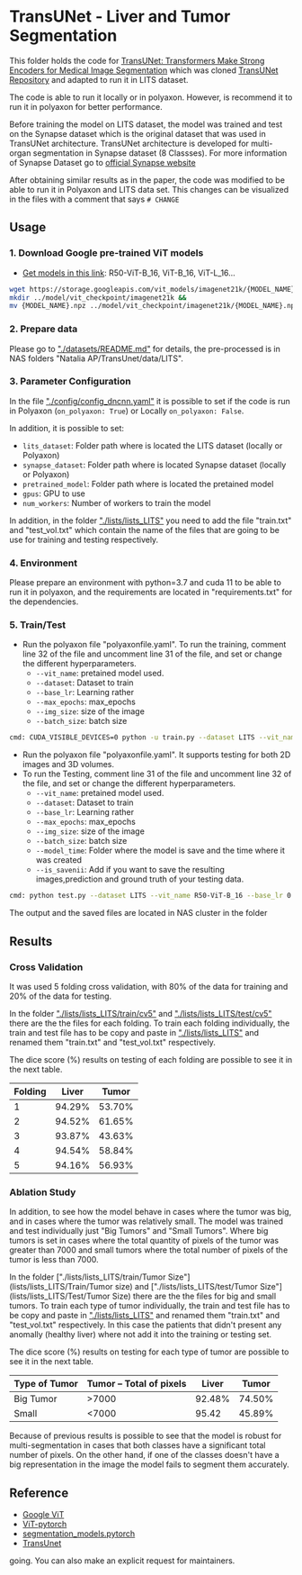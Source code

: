 # TransUNet - Liver and Tumor Segmentation

This folder holds the code for [TransUNet: Transformers Make Strong Encoders for Medical Image Segmentation](https://arxiv.org/pdf/2102.04306.pdf) which was cloned [TransUNet Repository](https://github.com/Beckschen/TransUNet) and adapted to run it in LITS dataset.

The code is able to run it locally or in polyaxon. However, is recommend it to run it in polyaxon for better performance.

Before training the model on LITS dataset, the model was trained and test on the Synapse dataset which is the original dataset that was used in TransUNet architecture. TransUNet architecture is developed for multi-organ segmentation in Synapse dataset (8 Classses). For more information of Synapse Dataset go to [official Synapse website](https://www.synapse.org/#!Synapse:syn3193805/wiki/)

After obtaining similar results as in the paper, the code was modified to be able to run it in Polyaxon and LITS data set. This changes can be visualized in the files with a comment that says `# CHANGE`

## Usage

### 1. Download Google pre-trained ViT models
* [Get models in this link](https://console.cloud.google.com/storage/vit_models/): R50-ViT-B_16, ViT-B_16, ViT-L_16...
```bash
wget https://storage.googleapis.com/vit_models/imagenet21k/{MODEL_NAME}.npz &&
mkdir ../model/vit_checkpoint/imagenet21k &&
mv {MODEL_NAME}.npz ../model/vit_checkpoint/imagenet21k/{MODEL_NAME}.npz
```

### 2. Prepare data

Please go to ["./datasets/README.md"](datasets/README.md) for details, the pre-processed is in NAS folders "Natalia AP/TransUnet/data/LITS".

### 3. Parameter Configuration

In the file ["./config/config_dncnn.yaml"](config) it is possible to set if the code is run in Polyaxon (`on_polyaxon: True`) or Locally `on_polyaxon: False`.

In addition, it is possible to set:
- `lits_dataset`: Folder path where is located the LITS dataset (locally or Polyaxon)
- `synapse_dataset`: Folder path where is located Synapse dataset (locally or Polyaxon)
- `pretrained_model`: Folder path where is located the pretained model
- `gpus`: GPU to use
- `num_workers`: Number of workers to train the model

In addition, in the folder ["./lists/lists_LITS"](lists/lists_LITS) you need to add the file "train.txt" and "test_vol.txt" which contain the name of the files that are going to be use for training and testing respectively.

### 4. Environment

Please prepare an environment with python=3.7 and cuda 11 to be able to run it in polyaxon, and the requirements are located in "requirements.txt" for the dependencies.


### 5. Train/Test

- Run the polyaxon file "polyaxonfile.yaml". To run the training, comment line 32 of the file and uncomment line 31 of the file, and set or change the different hyperparameters.
    - `--vit_name`: pretained model used.
    - `--dataset`: Dataset to train
    - `--base_lr`: Learning rather
    - `--max_epochs`: max_epochs
    - `--img_size`: size of the image
    - `--batch_size`: batch size

```bash
cmd: CUDA_VISIBLE_DEVICES=0 python -u train.py --dataset LITS --vit_name R50-ViT-B_16 --base_lr 0.01 --max_epochs 15 --img_size 256 --batch_size 20
```
- Run the polyaxon file "polyaxonfile.yaml". It supports testing for both 2D images and 3D volumes. 
- To run the Testing, comment line 31 of the file and uncomment line 32 of the file, and set or change the different hyperparameters.
    - `--vit_name`: pretained model used.
    - `--dataset`: Dataset to train
    - `--base_lr`: Learning rather
    - `--max_epochs`: max_epochs
    - `--img_size`: size of the image
    - `--batch_size`: batch size
    - `--model_time`: Folder where the model is save and the time where it was created
    - `--is_savenii`: Add if you want to save the resulting images,prediction and ground truth of your testing data.

```bash
cmd: python test.py --dataset LITS --vit_name R50-ViT-B_16 --base_lr 0.01 --max_epochs 15 --img_size 256 --batch_size 20 --model_time 20230321_07_32_54 --is_savenii
```
The output and the saved files are located in NAS cluster in the folder

## Results

### Cross Validation

It was used 5 folding cross validation, with 80% of the data for training and 20% of the data for testing.

In the folder ["./lists/lists_LITS/train/cv5"](lists/lists_LITS/Train/cv5) and ["./lists/lists_LITS/test/cv5"](lists/lists_LITS/Test/cv5) there are the the files for each folding. To train each folding individually, the train and test file has to be copy and paste in ["./lists/lists_LITS"](lists/lists_LITS) and renamed them "train.txt" and "test_vol.txt" respectively.

The dice score (%) results on testing of each folding are possible to see it in the next table.

| Folding | Liver | Tumor|
| ------ | ------ |------|
|1|    94.29%    | 53.70%|
|2|     94.52%|61.65%|
|3|93.87%|43.63%|
|4| 94.54%| 58.84%|
|5| 94.16%|56.93%|

### Ablation Study

In addition, to see how the model behave in cases where the tumor was big, and in cases where the tumor was relatively small. The model was trained and test individually just "Big Tumors" and "Small Tumors". Where big tumors is set in cases where the total quantity of pixels of the tumor was greater than 7000 and small tumors where the total number of pixels of the tumor is less than 7000. 

In the folder ["./lists/lists_LITS/train/Tumor Size"](lists/lists_LITS/Train/Tumor size) and ["./lists/lists_LITS/test/Tumor Size"](lists/lists_LITS/Test/Tumor Size) there are the the files for big and small tumors. To train each type of tumor individually, the train and test file has to be copy and paste in ["./lists/lists_LITS"](lists/lists_LITS) and renamed them "train.txt" and "test_vol.txt" respectively. In this case the patients that didn't present any anomally (healthy liver) where not add it into the training or testing set.

The dice score (%) results on testing for each type of tumor are possible to see it in the next table.

| Type of Tumor|Tumor – Total of pixels | Liver | Tumor|
| ------ | ------ |------|------|
|Big Tumor|>7000| 92.48%   | 74.50%|
|Small| <7000|95.42|45.89%|

Because of previous results is possible to see that the model is robust for multi-segmentation in cases that both classes have a significant total number of pixels. On the other hand, if one of the classes doesn't have a big representation in the image the model fails to segment them accurately.

## Reference
* [Google ViT](https://github.com/google-research/vision_transformer)
* [ViT-pytorch](https://github.com/jeonsworld/ViT-pytorch)
* [segmentation_models.pytorch](https://github.com/qubvel/segmentation_models.pytorch)
* [TransUnet](https://github.com/Beckschen/TransUNet)

going. You can also make an explicit request for maintainers.
